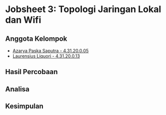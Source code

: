 # Jobsheet 3: Topologi Jaringan Lokal dan Wifi

## Anggota Kelompok
- [Azarya Paska Saputra - 4.31.20.0.05](https://github.com/azpaska)
- [Laurensius Liquori - 4.31.20.0.13](https://github.com/llaurensius)

## Hasil Percobaan

## Analisa

## Kesimpulan
